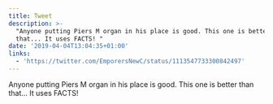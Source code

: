 ```yaml
---
title: Tweet
description: >-
  "Anyone putting Piers M organ in his place is good. This one is better than
  that... It uses FACTS! "
date: '2019-04-04T13:04:35+01:00'
links:
  - 'https://twitter.com/EmporersNewC/status/1113547733300842497'
---
```

Anyone putting Piers M organ in his place is good. This one is better than that... It uses FACTS! 

